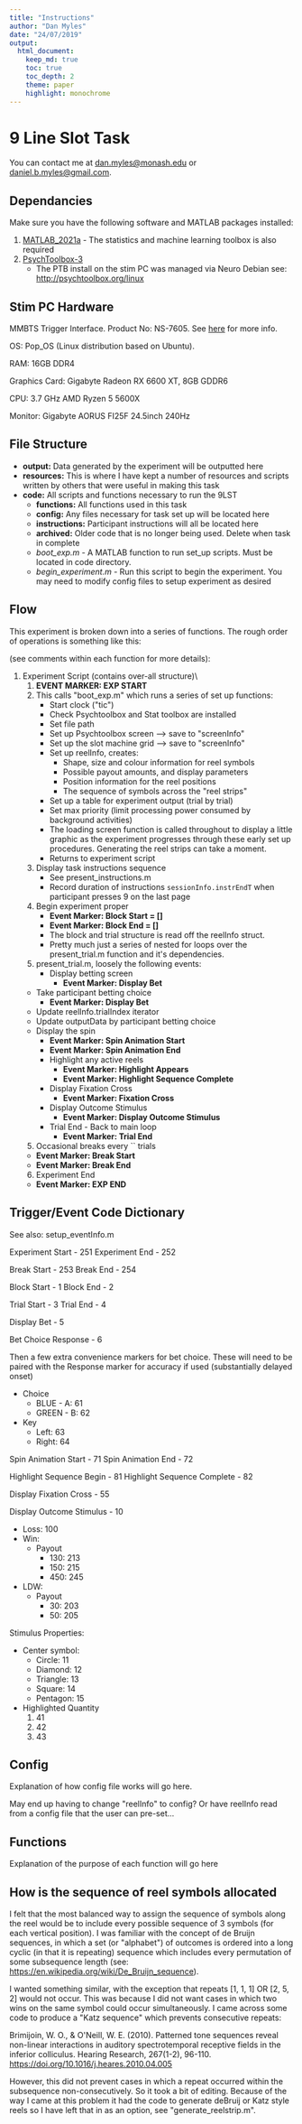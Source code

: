 ```yaml
---
title: "Instructions"
author: "Dan Myles"
date: "24/07/2019"
output: 
  html_document:
    keep_md: true
    toc: true
    toc_depth: 2
    theme: paper
    highlight: monochrome
---
```

# 9 Line Slot Task

You can contact me at dan.myles@monash.edu or daniel.b.myles@gmail.com.

## Dependancies

Make sure you have the following software and MATLAB packages installed:

  1. [MATLAB_2021a](http://mathworks.com)
    - The statistics and machine learning toolbox is also required
  2. [PsychToolbox-3](http://psychtoolbox.org/)
	  - The PTB install on the stim PC was managed via Neuro Debian see: http://psychtoolbox.org/linux  

## Stim PC Hardware

MMBTS Trigger Interface. Product No: NS-7605. See [here](https://www.neurospec.com/Products/Details/1067/mmbt-s-trigger-interface-box) for more info.

OS: Pop_OS (Linux distribution based on Ubuntu). 

RAM: 16GB DDR4

Graphics Card: Gigabyte Radeon RX 6600 XT, 8GB GDDR6

CPU: 3.7 GHz AMD Ryzen 5 5600X 

Monitor: Gigabyte AORUS FI25F 24.5inch 240Hz
  
## File Structure

  - **output:** Data generated by the experiment will be outputted here
  - **resources:** This is where I have kept a number of resources and scripts written by others that were useful in making this task
  - **code:** All scripts and functions necessary to run the 9LST
    - **functions:** All functions used in this task
    - **config:** Any files necessary for task set up will be located here
    - **instructions:** Participant instructions will all be located here
    - **archived:** Older code that is no longer being used. Delete when task in complete
    - *boot_exp.m* - A MATLAB function to run set_up scripts. Must be located in code directory.
    - *begin_experiment.m* - Run this script to begin the experiment. You may need to modify config files to setup experiment as desired

## Flow

This experiment is broken down into a series of functions. The rough order of operations is something like this:

(see comments within each function for more details):

  1. Experiment Script (contains over-all structure)\
		1. **EVENT MARKER: EXP START**
	  2. This calls "boot_exp.m" which runs a series of set up functions:
		  - Start clock ("tic")
		  - Check Psychtoolbox and Stat toolbox are installed
		  - Set file path
		  - Set up Psychtoolbox screen –> save to "screenInfo"
		  - Set up the slot machine grid –> save to "screenInfo"
		  - Set up reelInfo, creates:
			  - Shape, size and colour information for reel symbols
			  - Possible payout amounts, and display parameters
			  - Position information for the reel positions
			  - The sequence of symbols across the "reel strips"
		  - Set up a table for experiment output (trial by trial)
		  - Set max priority (limit processing power consumed by background activities)
		  - The loading screen function is called throughout to display a little graphic as the experiment progresses through these early set up procedures. Generating the reel strips can take a moment.
		  - Returns to experiment script
	  2.  Display task instructions sequence
		  -  See present_instructions.m
		  -  Record duration of instructions `sessionInfo.instrEndT` when participant presses 9 on the last page
	  3.  Begin experiment proper
		  - **Event Marker: Block Start = []**
		  - **Event Marker: Block End = []**
		  -  The block and trial structure is read off the reelInfo struct.
		  -  Pretty much just a series of nested for loops over the present_trial.m function and it's dependencies.
		4. present_trial.m, loosely the following events:
			- Display betting screen
				- **Event Marker: Display Bet**
	    - Take participant betting choice 
		    - **Event Marker: Display Bet**
	    - Update reelInfo.trialIndex iterator
	    - Update outputData by participant betting choice
	    - Display the spin
		    - **Event Marker: Spin Animation Start**
		    - **Event Marker: Spin Animation End**
			- Highlight any active reels
				- **Event Marker: Highlight Appears**
				- **Event Marker: Highlight Sequence Complete**
			- Display Fixation Cross
				- **Event Marker: Fixation Cross**
			- Display Outcome Stimulus
				- **‌Event Marker: Display Outcome Stimulus**
			- Trial End - Back to main loop
				- **‌Event Marker: Trial End**
		5. Occasional breaks every `` trials
	    - **‌Event Marker: Break Start**
	    - **‌Event Marker: Break End**
	  6. Experiment End
	    - **‌Event Marker: EXP END**

## Trigger/Event Code Dictionary

See also: setup_eventInfo.m

Experiment Start - 251
Experiment End   - 252

Break Start - 253
Break End - 254

Block Start - 1
Block End - 2

Trial Start - 3
Trial End - 4

Display Bet - 5

Bet Choice Response - 6

Then a few extra convenience markers for bet choice. These will need to be paired with the Response marker for accuracy if used (substantially delayed onset)
  - Choice
	  - BLUE - A: 61
	  - GREEN - B: 62
  - Key 
	  - Left: 63
	  - Right: 64

Spin Animation Start - 71
Spin Animation End - 72

Highlight Sequence Begin - 81
Highlight Sequence Complete - 82

Display Fixation Cross - 55

Display Outcome Stimulus - 10
   - Loss: 100
   - Win: 
	   - Payout
		   - 130: 213
		   - 150: 215
		   - 450: 245
   - LDW:
	   - Payout
		   - 30: 203
		   - 50: 205

Stimulus Properties: 
  - Center symbol:
	  - Circle: 11
	  - Diamond: 12
	  - Triangle: 13
	  - Square: 14
	  - Pentagon: 15
  - Highlighted Quantity
	  1. 41
	  2. 42
	  3. 43  


## Config

Explanation of how config file works will go here.

May end up having to change "reelInfo" to config? Or have reelInfo read from a config file that the user can pre-set...

## Functions

Explanation of the purpose of each function will go here

## How is the sequence of reel symbols allocated

I felt that the most balanced way to assign the sequence of symbols along the reel would be to include every possible sequence of 3 symbols (for each vertical position). I was familiar with the concept of de Bruijn sequences, in which a set (or "alphabet") of outcomes is ordered into a long cyclic (in that it is repeating) sequence which includes every permutation of some subsequence length (see: https://en.wikipedia.org/wiki/De_Bruijn_sequence). 

I wanted something similar, with the exception that repeats [1, 1, 1] OR [2, 5, 2] would not occur. This was because I did not want cases in which two wins on the same symbol could occur simultaneously. I came across some code to produce a "Katz sequence" which prevents consecutive repeats: 

Brimijoin, W. O., & O'Neill, W. E. (2010). Patterned tone sequences reveal non-linear interactions in auditory spectrotemporal receptive fields in the inferior colliculus. Hearing Research, 267(1-2), 96-110. https://doi.org/10.1016/j.heares.2010.04.005

However, this did not prevent cases in which a repeat occurred within the subsequence non-consecutively. So it took a bit of editing. Because of the way I came at this problem it had the code to generate deBruij or Katz style reels so I have left that in as an option, see "generate_reelstrip.m".
 